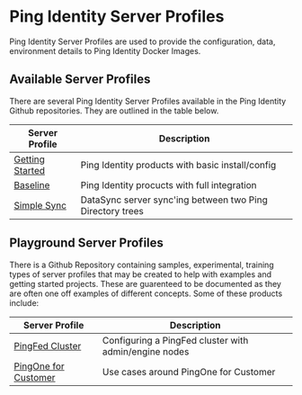 # Ping Identity Server Profiles
Ping Identity Server Profiles are used to provide the configuration, data, environment details to
Ping Identity Docker Images.

## Available Server Profiles
There are several Ping Identity Server Profiles available in the Ping Identity Github repositories.
They are outlined in the table below.

| Server Profile            | Description                                         |
|---------------------------|-----------------------------------------------------|
| [Getting Started](https://github.com/pingidentity/server-profile-pingidentity-getting-started)           | Ping Identity products with basic install/config | 
| [Baseline](https://github.com/pingidentity/server-profile-pingidentity-baseline)                  | Ping Identity procucts with full integration |
| [Simple Sync](https://github.com/pingidentity/server-profile-pingidentity-simple-sync)               | DataSync server sync'ing between two Ping Directory trees |

## Playground Server Profiles
There is a Github Repository containing samples, experimental, training types of server profiles that
may be created to help with examples and getting started projects.  These are guarenteed to be documented
as they are often one off examples of different concepts.  Some of these products include:

| Server Profile            | Description                                         |
|---------------------------|-----------------------------------------------------|
| [PingFed Cluster](https://github.com/pingidentity/server-profile-pingidentity-playground/tree/master/getting-started-pingfederate-cluster/pingfederate)           | Configuring a PingFed cluster with admin/engine nodes | 
| [PingOne for Customer](https://github.com/pingidentity/server-profile-pingidentity-playground/tree/master/pingone-cloud) | Use cases around PingOne for Customer |
